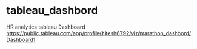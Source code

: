 # tableau_dashbord
HR analytics tableau Dashboard
https://public.tableau.com/app/profile/hitesh6792/viz/marathon_dashbord/Dashboard1
